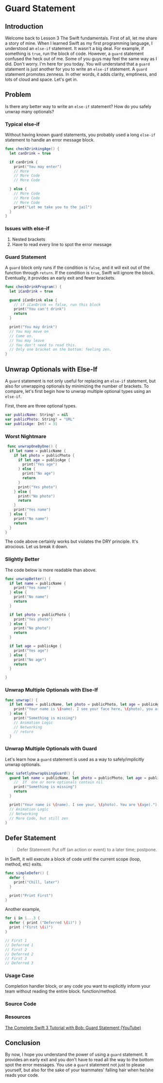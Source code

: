 # Guard Statement
## Introduction
Welcome back to Lesson 3 The Swift fundamentals. First of all, let me share a story of mine. When I learned Swift as my first programming language,  I understood  an `else-if` statement. It wasn't a big deal. For example, if something is `true`, run the block of code. However, a `guard` statement confused the heck out of me. Some of you guys may feel the same way as I did. Don't worry. I'm here for you today. You will understand that a `guard` statement is just another for you to write an `else-if` statement. A `guard` statement promotes zenness. In other words, it adds clarity, emptiness, and lots of cloud and space. Let's get in.

## Problem
Is there any better way to write an `else-if` statement? How do you safely unwrap many optionals?

### Typical else-if
Without having known guard statements, you probably used a long `else-if` statement to handle an error message block.

```swift
func checkDrinkingAge() {
  let canDrink = true

  if canDrink {
    print("You may enter")
    // More
    // More Code
    // More Code

  } else {
    // More Code
    // More Code
    // More Code
    print("Let me take you to the jail")
  }
}
```

### Issues with else-if
1.  Nested brackets
2.  Have to read every line to spot the error message

### Guard Statement
A `guard` block only runs if the condition is `false`, and it will exit out of the function through `return`. If the condition is `true`, Swift will ignore the block.  Eventually, it provides an early exit and fewer brackets.

```swift
func checkDrinkProgram() {
  let iCanDrink = true

  guard iCanDrink else {
    // if iCanDrink == false, run this block
    print("You can't drink")
    return
  }

  print("You may drink")
  // You may move on
  // Come on.
  // You may leave
  // You don't need to read this.
  // Only one bracket on the bottom: feeling zen.
}
```


## Unwrap Optionals with Else-If
A `guard` statement is not only useful for replacing an `else-if` statement, but also for unwrapping optionals by minimizing the number of brackets. To compare, let's first begin how to unwrap multiple optional types using an `else-if`.

First, there are three optional types.

```swift
var publicName: String? = nil
var publicPhoto: String? = "URL"
var publicAge: Int? = 31
```


### Worst Nightmare
```swift
 func unwrapOneByOne() {
  if let name = publicName {
    if let photo = publicPhoto {
      if let age = publicAge {
        print("Yes age")
      } else {
        print("No age")
        return
      }
      print("Yes photo")
    } else {
      print("No photo")
      return
    }
    print("Yes name")
  } else {
    print("No name")
    return
  }
}
```
The code above certainly works but violates the DRY principle. It's atrocious. Let us break it down.

### Slightly Better
The code below is more readable than above.

```swift
func unwrapBetter() {
  if let name = publicName {
    print("Yes name")
  } else {
    print("No name")
    return
  }

  if let photo = publicPhoto {
    print("Yes photo")
  } else {
    print("No photo")
    return
  }

  if let age = publicAge {
    print("Yes age")
  } else {
    print("No age")
    return
  }

}
```
### Unwrap Multiple Optionals with Else-If
```swift
func unwrap() {
  if let name = publicName, let photo = publicPhoto, let age = publicAge {
    print("Your name is \(name). I see your face here, \(photo), you are \(age)")
  } else {
    print("Something is missing")
    // Animation Logic
    // Networking
    // return
  }
```

### Unwrap Multiple Optionals with Guard
Let's learn how a `guard` statement is used as a way to safely/implicitly unwrap optionals.

```swift
func safetlyUnwrapUsingGuard() {
  guard let name = publicName, let photo = publicPhoto, let age = publicAge else {
    //  If  one or more optionals contain nil
    print("Something is missing")
    return
  }

  print("Your name is \(name). I see your, \(photo). You are \(age).")
  // Animation Logic
  // Networking
  // More Code, but still zen
}
```

## Defer Statement
> Defer Statement: Put off (an action or event) to a later time; postpone.

In Swift, it will execute a block of code until the current scope (loop, method, etc) exits.

```swift
func simpleDefer() {
  defer {
    print("Chill, later")
  }

  print("Print First")
}
```

Another example,

```swift
for i in 1...3 {
  defer { print ("Deferred \(i)") }
  print ("First \(i)")
}

// First 1
// Deferred 1
// First 2
// Deferred 2
// First 3
// Deferred 3
```

### Usage Case
 Completion handler block, or any code you want to explicitly inform your team without reading the entire block.  function/method.

### Source Code

### Resources
[The Complete Swift 3 Tutorial with Bob: Guard Statement (YouTube)](https://www.youtube.com/watch?v=oeUYGNLqqqg)

## Conclusion
By now, I hope you understand the power of using a `guard` statement. It provides an early exit and you don't have to read all the way to the bottom spot the error messages. You use a `guard` statement not just to please yourself, but also for the sake of your teammates' falling hair when he/she reads your code.
